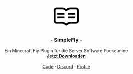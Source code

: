 <br />
<p align="center">
  <a href="https://github.com/Lxcaa">
    <img src="images/readme_logo.png" alt="Logo" width="80" height="80">
  </a>

  <h3 align="center">- SimpleFly -</h3>

  <p align="center">
    Ein Minecraft Fly Plugin für die Server Software Pocketmine
    <br />
    <a href="https://github.com/Lxcaa/SimpleFly/releases/download/1.0/SimpleFly.phar"><strong>Jetzt Downloaden</strong></a>
    <br />
    <br />
    <a href="https://github.com/Lxcaa/SimpleFly/blob/master/SimpleFly/src/Lxcaa/Main.php">Code</a>
     · 
    <a href="https://hyperiamc.de/discord">Discord</a>
     · 
    <a href="https://github.com/Lxcaa">Profile</a>
  </p>
</p>
